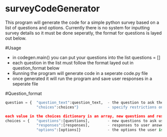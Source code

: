 # surveyCodeGenerator
This program will generate the code for a simple python survey based on a list of questions and options. Currently there is no system for inputting survey details so it must be done seperatly, the format for questions is layed out below.


#Usage
* in codegen.main() you can put your questions into the list questions = []
* each question in the list must follow the format layed out in question_format below
* Running the program will generate code in a seperate code.py file
* once generated it will run the program and save user responses in a seperate file


#Question_format
```py
question = {  "question_text":question_text,  - the question to ask the user
              "choices":choices"}             - specify restrictions on user input and responses to that input, set to None if not in use

each value in the choices dictionary is an array, new questions and responses are based on user response. For example, if the user responded with the option in index 2 of the options list, it would ask a new question or send a response based on index 2 of the questions and responses list. if you do not want a response or new question for a certain user input, specify that index as None
choices = {   "questions":[questions],        - new questions to ask user
              "responses":[responses],        - responses to user answers
              "options":[options]}            - the options the user is allowed to answer with
```
